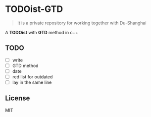 # TODOist-GTD

> It is a private repository for working together with Du-Shanghai

A **TODOist** with **GTD** method in c++

## TODO

- [ ] write
- [ ] GTD method
- [ ] date
- [ ] red list for outdated
- [ ] lay in the same line

## License

MIT

